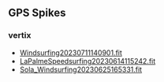 ## GPS Spikes
### vertix

- [Windsurfing20230711140901.fit](Windsurfing20230711140901.fit/index.html)
- [LaPalmeSpeedsurfing20230614115242.fit](LaPalmeSpeedsurfing20230614115242.fit/index.html)
- [Sola_Windsurfing20230625165331.fit](Sola_Windsurfing20230625165331.fit/index.html)
